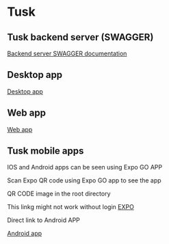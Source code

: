 # Tusk

## Tusk backend server (SWAGGER)

[Backend server SWAGGER documentation](http://ec2-3-122-254-0.eu-central-1.compute.amazonaws.com:5000/swagger/index.html)

## Desktop app

[Desktop app](https://files-7g5i6z6kk.vercel.app/)

## Web app

[Web app](http://web-tusk.herokuapp.com)

## Tusk mobile apps

IOS and Android apps can be seen using Expo GO APP

Scan Expo QR code using Expo GO app to see the app

QR CODE image in the root directory

This linkg might not work without login
[EXPO](https://expo.io/@lukadumancic/projects/tusk)


Direct link to Android APP

[Android app](https://exp-shell-app-assets.s3.us-west-1.amazonaws.com/android/%40lukadumancic/tusk-74c903a3d9b147eaa244bbfdf5840910-signed.apk)

